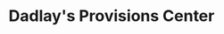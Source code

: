 ---
title: "Dadlay's Provisions Center"
url: /ganta/dadlays-provisions-center/
shop: Lebensmittel
---